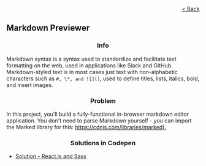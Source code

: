 <p align="right">
  <a href="../home.md">< Back</a>
</p>

<h2>Markdown Previewer</h2>

<h3 align="center">Info</h3>

<p>Markdown syntax is a syntax used to standardize and facilitate text formatting on the web, used in applications like Slack and GitHub. Markdown-styled text is in most cases just text with non-alphabetic characters such as <code>#, \*, and ![]()</code>, used to define titles, lists, italics, bold, and insert images.</p>

<h3 align="center">Problem</h3>

<p>In this project, you'll build a fully-functional in-browser markdown editor application. You don't need to parse Markdown yourself - you can import the Marked library for this: <a href="https://cdnjs.com/libraries/marked).">https://cdnjs.com/libraries/marked).</a></p>

<h3 align="center">Solutions in Codepen</h3>

- [Solution - React.js and Sass](https://codepen.io/wesleydmscn/full/gOzvWGm)